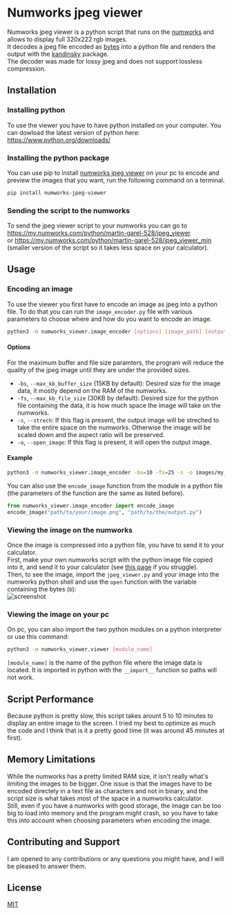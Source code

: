 # Numworks jpeg viewer
Numworks jpeg viewer is a python script that runs on the [numworks](https://www.numworks.com/) and allows to display full 320x222 rgb images.  
It decodes a jpeg file encoded as [bytes](https://docs.python.org/3/library/stdtypes.html#bytes) into a python file and renders the output with the [kandinsky](https://pypi.org/project/kandinsky/) package.  
The decoder was made for lossy jpeg and does not support lossless compression.

## Installation

### Installing python
To use the viewer you have to have python installed on your computer. You can dowload the latest version of python here: https://www.python.org/downloads/ 

### Installing the python package
You can use pip to install [numworks jpeg viewer](https://pypi.org/project/numworks-jpeg-viewer) on your pc to encode and preview the images that you want, run the following command on a terminal.
```bash
pip install numworks-jpeg-viewer
```

### Sending the script to the numworks
To send the jpeg viewer script to your numworks you can go to https://my.numworks.com/python/martin-garel-528/jpeg_viewer  
or https://my.numworks.com/python/martin-garel-528/jpeg_viewer_min (smaller version of the script so it takes less space on your calculator).

## Usage
### Encoding an image
To use the viewer you first have to encode an image as jpeg into a python file. To do that you can run the `image_encoder.py` file with various parameters to choose where and how do you want to encode an image.
```bash
python3 -m numworks_viewer.image_encoder [options] [image_path] [output_path]
```
#### Options
For the maximum buffer and file size paramters, the program will reduce the quality of the jpeg image until they are under the provided sizes.
- `-bs`, `--max_kb_buffer_size` (15KB by default): Desired size for the image data, it mostly depend on the RAM of the numworks.
- `-fs`, `--max_kb_file_size` (30KB by default): Desired size for the python file containing the data, it is how much space the image will take on the numworks.
- `-s`, `--strech`: If this flag is present, the output image will be streched to take the entire space on the numworks. Otherwise the image will be scaled down and the aspect ratio will be preserved.
- `-o`, `--open_image`: If this flag is present, it will open the output image.

#### Example
```bash
python3 -m numworks_viewer.image_encoder -bs=10 -fs=25 -s -o images/my_image.png my_image.py
```
You can also use the `encode_image` function from the module in a python file (the parameters of the function are the same as listed before).
```python
from numworks_viewer.image_encoder import encode_image
encode_image("path/to/your/image.png", "path/to/the/output.py")
```

### Viewing the image on the numworks
Once the image is compressed into a python file, you have to send it to your calculator.  
First, make your own numworks script with the python image file copied into it, and send it to your calculator (see [this page](https://www.numworks.com/support/connect/script/) if you struggle).  
Then, to see the image, import the `jpeg_viewer.py` and your image into the numworks python shell and use the `open` function with the variable containing the bytes (`b`):  
![screenshot](https://github.com/user-attachments/assets/b22b8fae-b01e-4aa8-adaf-f30757d2e242)
### Viewing the image on your pc
On pc, you can also import the two python modules on a python interpreter or use this command:
```bash
python3 -m numworks_viewer.viewer [module_name]
```
`[module_name]` is the name of the python file where the image data is located. It is imported in python with the `__import__` function so paths will not work.

## Script Performance
Because python is pretty slow, this script takes arount 5 to 10 minutes to display an entire image to the screen. I tried my best to optimize as much the code and I think that is it a pretty good time (it was around 45 minutes at first).

## Memory Limitations
While the numworks has a pretty limited RAM size, it isn't really what's limiting the images to be bigger. One issue is that the images have to be encoded directely in a text file as characters and not in binary, and the script size is what takes most of the space in a numworks calculator.  
Still, even if you have a numworks with good storage, the image can be too big to load into memory and the program might crash, so you have to take this into account when choosing parameters when encoding the image.

## Contributing and Support
I am opened to any contributions or any questions you might have, and I will be pleased to answer them.

## License
[MIT](https://choosealicense.com/licenses/mit/)
